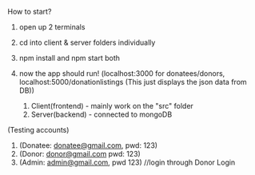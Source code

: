 How to start?
1. open up 2 terminals
2. cd into client & server folders individually
3. npm install and npm start both
4. now the app should run! (localhost:3000 for donatees/donors, localhost:5000/donationlistings (This just displays the json data from DB))

	1. Client(frontend) - mainly work on the "src" folder
	2. Server(backend) - connected to mongoDB 

(Testing accounts)
1. (Donatee: donatee@gmail.com, pwd: 123)
2. (Donor: donor@gmail.com pwd: 123)
3. (Admin: admin@gmail.com, pwd 123) //login through Donor Login





